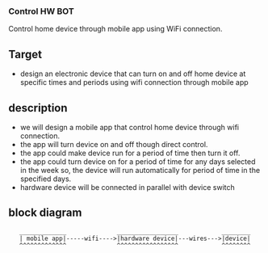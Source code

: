 ### Control HW BOT
Control home device through mobile app using WiFi connection.

## Target
- design an electronic device that can turn on and off home device at specific times and periods using wifi
  connection through mobile app

## description
- we will design a mobile app that control home device through wifi connection.
- the app will turn device on and off though direct control.
- the app could make device run for a period of time then turn it off.
- the app could turn device on for a period of time for any days selected in the week
  so, the device will run automatically for period of time in the specified days. 
- hardware device will be connected in parallel with device switch

## block diagram

       _____________              _________________            ________
       | mobile app|-----wifi---->|hardware device|---wires--->|device|
       ^^^^^^^^^^^^^              ^^^^^^^^^^^^^^^^^            ^^^^^^^^

